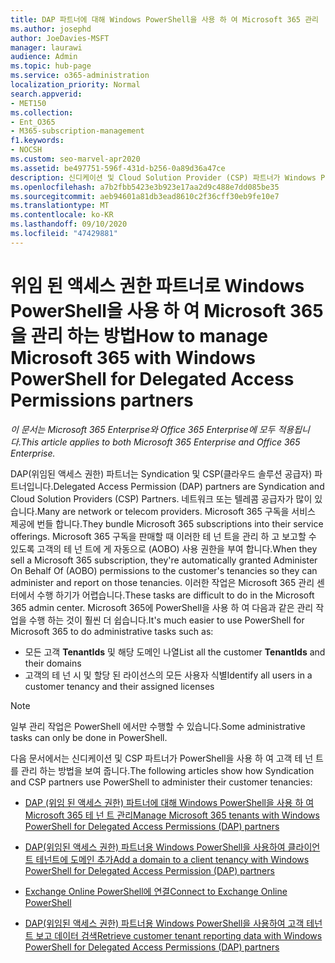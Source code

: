```yaml
---
title: DAP 파트너에 대해 Windows PowerShell을 사용 하 여 Microsoft 365 관리
ms.author: josephd
author: JoeDavies-MSFT
manager: laurawi
audience: Admin
ms.topic: hub-page
ms.service: o365-administration
localization_priority: Normal
search.appverid:
- MET150
ms.collection:
- Ent_O365
- M365-subscription-management
f1.keywords:
- NOCSH
ms.custom: seo-marvel-apr2020
ms.assetid: be497751-596f-431d-b256-0a89d36a47ce
description: 신디케이션 및 Cloud Solution Provider (CSP) 파트너가 Windows PowerShell을 사용 하 여 Microsoft 365 고객 테 넌 트를 관리 하는 방법입니다.
ms.openlocfilehash: a7b2fbb5423e3b923e17aa2d9c488e7dd085be35
ms.sourcegitcommit: aeb94601a81db3ead8610c2f36cff30eb9fe10e7
ms.translationtype: MT
ms.contentlocale: ko-KR
ms.lasthandoff: 09/10/2020
ms.locfileid: "47429881"
---
```

# <a name="how-to-manage-microsoft-365-with-windows-powershell-for-delegated-access-permissions-partners"></a><span data-ttu-id="050ee-103">위임 된 액세스 권한 파트너로 Windows PowerShell을 사용 하 여 Microsoft 365을 관리 하는 방법</span><span class="sxs-lookup"><span data-stu-id="050ee-103">How to manage Microsoft 365 with Windows PowerShell for Delegated Access Permissions partners</span></span>

<span data-ttu-id="050ee-104">*이 문서는 Microsoft 365 Enterprise와 Office 365 Enterprise에 모두 적용됩니다.*</span><span class="sxs-lookup"><span data-stu-id="050ee-104">*This article applies to both Microsoft 365 Enterprise and Office 365 Enterprise.*</span></span>

<span data-ttu-id="050ee-105">DAP(위임된 액세스 권한) 파트너는 Syndication 및 CSP(클라우드 솔루션 공급자) 파트너입니다.</span><span class="sxs-lookup"><span data-stu-id="050ee-105">Delegated Access Permission (DAP) partners are Syndication and Cloud Solution Providers (CSP) Partners.</span></span> <span data-ttu-id="050ee-106">네트워크 또는 텔레콤 공급자가 많이 있습니다.</span><span class="sxs-lookup"><span data-stu-id="050ee-106">Many are network or telecom providers.</span></span> <span data-ttu-id="050ee-107">Microsoft 365 구독을 서비스 제공에 번들 합니다.</span><span class="sxs-lookup"><span data-stu-id="050ee-107">They bundle Microsoft 365 subscriptions into their service offerings.</span></span> <span data-ttu-id="050ee-108">Microsoft 365 구독을 판매할 때 이러한 테 넌 트을 관리 하 고 보고할 수 있도록 고객의 테 넌 트에 게 자동으로 (AOBO) 사용 권한을 부여 합니다.</span><span class="sxs-lookup"><span data-stu-id="050ee-108">When they sell a Microsoft 365 subscription, they're automatically granted Administer On Behalf Of (AOBO) permissions to the customer's tenancies so they can administer and report on those tenancies.</span></span> <span data-ttu-id="050ee-109">이러한 작업은 Microsoft 365 관리 센터에서 수행 하기가 어렵습니다.</span><span class="sxs-lookup"><span data-stu-id="050ee-109">These tasks are difficult to do in the Microsoft 365 admin center.</span></span> <span data-ttu-id="050ee-110">Microsoft 365에 PowerShell을 사용 하 여 다음과 같은 관리 작업을 수행 하는 것이 훨씬 더 쉽습니다.</span><span class="sxs-lookup"><span data-stu-id="050ee-110">It's much easier to use PowerShell for Microsoft 365 to do administrative tasks such as:</span></span>
- <span data-ttu-id="050ee-111">모든 고객 **TenantIds** 및 해당 도메인 나열</span><span class="sxs-lookup"><span data-stu-id="050ee-111">List all the customer **TenantIds** and their domains</span></span> 
- <span data-ttu-id="050ee-112">고객의 테 넌 시 및 할당 된 라이선스의 모든 사용자 식별</span><span class="sxs-lookup"><span data-stu-id="050ee-112">Identify all users in a customer tenancy and their assigned licenses</span></span>
> [!NOTE]
> <span data-ttu-id="050ee-113">일부 관리 작업은 PowerShell 에서만 수행할 수 있습니다.</span><span class="sxs-lookup"><span data-stu-id="050ee-113">Some administrative tasks can only be done in PowerShell.</span></span>

<span data-ttu-id="050ee-114">다음 문서에서는 신디케이션 및 CSP 파트너가 PowerShell을 사용 하 여 고객 테 넌 트를 관리 하는 방법을 보여 줍니다.</span><span class="sxs-lookup"><span data-stu-id="050ee-114">The following articles show how Syndication and CSP partners use PowerShell to administer their customer tenancies:</span></span>
  
- [<span data-ttu-id="050ee-115">DAP (위임 된 액세스 권한) 파트너에 대해 Windows PowerShell을 사용 하 여 Microsoft 365 테 넌 트 관리</span><span class="sxs-lookup"><span data-stu-id="050ee-115">Manage Microsoft 365 tenants with Windows PowerShell for Delegated Access Permissions (DAP) partners</span></span>](manage-microsoft-365-tenants-with-windows-powershell-for-delegated-access-permissio.md)
    
- [<span data-ttu-id="050ee-116">DAP(위임된 액세스 권한) 파트너용 Windows PowerShell을 사용하여 클라이언트 테넌트에 도메인 추가</span><span class="sxs-lookup"><span data-stu-id="050ee-116">Add a domain to a client tenancy with Windows PowerShell for Delegated Access Permission (DAP) partners</span></span>](add-a-domain-to-a-client-tenancy-with-windows-powershell-for-delegated-access-pe.md)
    
- [<span data-ttu-id="050ee-117">Exchange Online PowerShell에 연결</span><span class="sxs-lookup"><span data-stu-id="050ee-117">Connect to Exchange Online PowerShell</span></span>](connect-to-exchange-online-tenants-with-remote-windows-powershell-for-delegated.md)
    
- [<span data-ttu-id="050ee-118">DAP(위임된 액세스 권한) 파트너용 Windows PowerShell을 사용하여 고객 테넌트 보고 데이터 검색</span><span class="sxs-lookup"><span data-stu-id="050ee-118">Retrieve customer tenant reporting data with Windows PowerShell for Delegated Access Permissions (DAP) partners</span></span>](retrieve-customer-tenant-reporting-data-with-windows-powershell-for-delegated-ac.md)
   